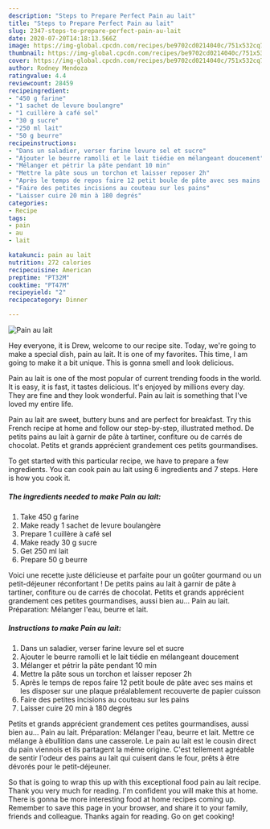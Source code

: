 ```yaml
---
description: "Steps to Prepare Perfect Pain au lait"
title: "Steps to Prepare Perfect Pain au lait"
slug: 2347-steps-to-prepare-perfect-pain-au-lait
date: 2020-07-20T14:18:13.566Z
image: https://img-global.cpcdn.com/recipes/be9702cd0214040c/751x532cq70/pain-au-lait-photo-principale-de-la-recette.jpg
thumbnail: https://img-global.cpcdn.com/recipes/be9702cd0214040c/751x532cq70/pain-au-lait-photo-principale-de-la-recette.jpg
cover: https://img-global.cpcdn.com/recipes/be9702cd0214040c/751x532cq70/pain-au-lait-photo-principale-de-la-recette.jpg
author: Rodney Mendoza
ratingvalue: 4.4
reviewcount: 28459
recipeingredient:
- "450 g farine"
- "1 sachet de levure boulangre"
- "1 cuillère à café sel"
- "30 g sucre"
- "250 ml lait"
- "50 g beurre"
recipeinstructions:
- "Dans un saladier, verser farine levure sel et sucre"
- "Ajouter le beurre ramolli et le lait tiédie en mélangeant doucement"
- "Mélanger et pétrir la pâte pendant 10 min"
- "Mettre la pâte sous un torchon et laisser reposer 2h"
- "Après le temps de repos faire 12 petit boule de pâte avec ses mains et les disposer sur une plaque préalablement recouverte de papier cuisson"
- "Faire des petites incisions au couteau sur les pains"
- "Laisser cuire 20 min à 180 degrés"
categories:
- Recipe
tags:
- pain
- au
- lait

katakunci: pain au lait 
nutrition: 272 calories
recipecuisine: American
preptime: "PT32M"
cooktime: "PT47M"
recipeyield: "2"
recipecategory: Dinner

---
```



![Pain au lait](https://img-global.cpcdn.com/recipes/be9702cd0214040c/751x532cq70/pain-au-lait-photo-principale-de-la-recette.jpg)

Hey everyone, it is Drew, welcome to our recipe site. Today, we're going to make a special dish, pain au lait. It is one of my favorites. This time, I am going to make it a bit unique. This is gonna smell and look delicious.

Pain au lait is one of the most popular of current trending foods in the world. It is easy, it is fast, it tastes delicious. It's enjoyed by millions every day. They are fine and they look wonderful. Pain au lait is something that I've loved my entire life.

Pain au lait are sweet, buttery buns and are perfect for breakfast. Try this French recipe at home and follow our step-by-step, illustrated method. De petits pains au lait à garnir de pâte à tartiner, confiture ou de carrés de chocolat. Petits et grands apprécient grandement ces petits gourmandises.


To get started with this particular recipe, we have to prepare a few ingredients. You can cook pain au lait using 6 ingredients and 7 steps. Here is how you cook it.

<!--inarticleads1-->

##### The ingredients needed to make Pain au lait:

1. Take 450 g farine
1. Make ready 1 sachet de levure boulangère
1. Prepare 1 cuillère à café sel
1. Make ready 30 g sucre
1. Get 250 ml lait
1. Prepare 50 g beurre


Voici une recette juste délicieuse et parfaite pour un goûter gourmand ou un petit-déjeuner réconfortant ! De petits pains au lait à garnir de pâte à tartiner, confiture ou de carrés de chocolat. Petits et grands apprécient grandement ces petites gourmandises, aussi bien au… Pain au lait. Préparation: Mélanger l&#39;eau, beurre et lait. 

<!--inarticleads2-->

##### Instructions to make Pain au lait:

1. Dans un saladier, verser farine levure sel et sucre
1. Ajouter le beurre ramolli et le lait tiédie en mélangeant doucement
1. Mélanger et pétrir la pâte pendant 10 min
1. Mettre la pâte sous un torchon et laisser reposer 2h
1. Après le temps de repos faire 12 petit boule de pâte avec ses mains et les disposer sur une plaque préalablement recouverte de papier cuisson
1. Faire des petites incisions au couteau sur les pains
1. Laisser cuire 20 min à 180 degrés


Petits et grands apprécient grandement ces petites gourmandises, aussi bien au… Pain au lait. Préparation: Mélanger l&#39;eau, beurre et lait. Mettre ce mélange à ébullition dans une casserole. Le pain au lait est le cousin direct du pain viennois et ils partagent la même origine. C&#39;est tellement agréable de sentir l&#39;odeur des pains au lait qui cuisent dans le four, prêts à être dévorés pour le petit-déjeuner. 

So that is going to wrap this up with this exceptional food pain au lait recipe. Thank you very much for reading. I'm confident you will make this at home. There is gonna be more interesting food at home recipes coming up. Remember to save this page in your browser, and share it to your family, friends and colleague. Thanks again for reading. Go on get cooking!
